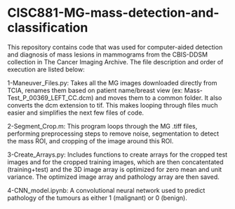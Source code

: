 # CISC881-MG-mass-detection-and-classification

This repository contains code that was used for computer-aided detection and diagnosis of mass lesions in mammograms from the CBIS-DDSM collection in The Cancer Imaging Archive. The file description and order of execution are listed below:

1-Maneuver_Files.py: Takes all the MG images downloaded directly from TCIA, renames them based on patient name/breast view (ex: Mass-Test_P_00369_LEFT_CC.dcm) and moves them to a common folder. It also converts the dcm extension to tif. This makes looping through files much easier and simplifies the next few files of code.

2-Segment_Crop.m: This program loops through the MG .tiff files, performing preprocessing steps to remove noise, segmentation to detect the mass ROI, and cropping of the image around this ROI.

3-Create_Arrays.py: Includes functions to create arrays for the cropped test images and for the cropped training images, which are then concatentated (training+test) and the 3D image array is optimized for zero mean and unit variance. The optimized image array and pathology array are then saved.

4-CNN_model.ipynb: A convolutional neural network used to predict pathology of the tumours as either 1 (malignant) or 0 (benign).

